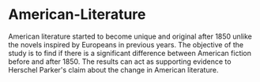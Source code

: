 # American-Literature
American literature started to become unique and original after 1850 unlike the novels inspired by Europeans in previous years. The objective of the study is to find if there is a significant difference between American fiction before and after 1850. The results can act as supporting evidence to Herschel Parker's claim about the change in American literature.
